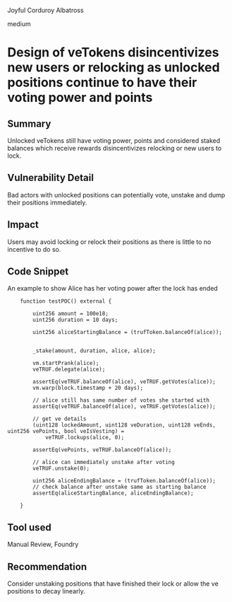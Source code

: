 Joyful Corduroy Albatross

medium

# Design of veTokens disincentivizes new users or relocking as unlocked positions continue to have their voting power and points

## Summary
Unlocked veTokens still have voting power, points and considered staked balances which receive rewards disincentivizes relocking or new users to lock.

## Vulnerability Detail

Bad actors with unlocked positions can potentially vote, unstake and dump their positions immediately.

## Impact
Users may avoid locking or relock their positions as there is little to no incentive to do so.

## Code Snippet
An example to show Alice has her voting power after the lock has ended

```solidity
    function testPOC() external {

        uint256 amount = 100e18;
        uint256 duration = 10 days;
        
        uint256 aliceStartingBalance = (trufToken.balanceOf(alice));        
        
        
        _stake(amount, duration, alice, alice);

        vm.startPrank(alice);
        veTRUF.delegate(alice);
        
        assertEq(veTRUF.balanceOf(alice), veTRUF.getVotes(alice));
        vm.warp(block.timestamp + 20 days);

        // alice still has same number of votes she started with
        assertEq(veTRUF.balanceOf(alice), veTRUF.getVotes(alice));

        // get ve details
        (uint128 lockedAmount, uint128 veDuration, uint128 veEnds, uint256 vePoints, bool veIsVesting) =
            veTRUF.lockups(alice, 0);

        assertEq(vePoints, veTRUF.balanceOf(alice));

        // alice can immediately unstake after voting
        veTRUF.unstake(0);

        uint256 aliceEndingBalance = (trufToken.balanceOf(alice));
        // check balance after unstake same as starting balance
        assertEq(aliceStartingBalance, aliceEndingBalance);

    }        
```
## Tool used

Manual Review, Foundry

## Recommendation

Consider unstaking positions that have finished their lock or allow the ve positions to decay linearly.

